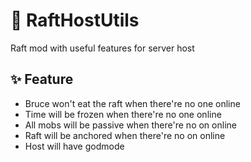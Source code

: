 # 🦈 RaftHostUtils
Raft mod with useful features for server host

## ✨ Feature

- Bruce won't eat the raft when there're no one online
- Time will be frozen when there're no one online
- All mobs will be passive when there're no on online
- Raft will be anchored when there're no on online
- Host will have godmode
